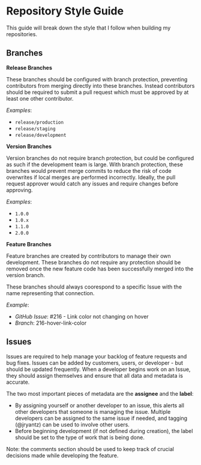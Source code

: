 # Repository Style Guide

This guide will break down the style that I follow when building my repositories.

## Branches

**Release Branches**

These branches should be configured with branch protection, preventing contributors from merging directly into these branches.  Instead contributors should be required to submit a pull request which must be approved by at least one other contributor.

_Examples_:
- `release/production`
- `release/staging`
- `release/development`

**Version Branches**

Version branches do not require branch protection, but could be configured as such if the development team is large.  With branch protection, these branches would prevent merge commits to reduce the risk of code overwrites if local merges are performed incorrectly.  Ideally, the pull request approver would catch any issues and require changes before approving.

_Examples_:
- `1.0.0`
- `1.0.x`
- `1.1.0`
- `2.0.0`

**Feature Branches**

Feature branches are created by contributors to manage their own development.  These branches do not require any protection should be removed once the new feature code has been successfully merged into the version branch.

These branches should always coorespond to a specific Issue with the name representing that connection.

_Example_:

- _GitHub Issue_: #216 - Link color not changing on hover
- _Branch_: 216-hover-link-color

## Issues

Issues are required to help manage your backlog of feature requests and bug fixes.  Issues can be added by customers, users, or developer - but should be updated frequently.  When a developer begins work on an Issue, they should assign themselves and ensure that all data and metadata is accurate.

The two most important pieces of metadata are the **assignee** and the **label**:  

- By assigning yourself or another developer to an issue, this alerts all other developers that someone is managing the issue.  Multiple developers can be assigned to the same issue if needed, and tagging (@jryantz) can be used to involve other users.
- Before beginning development (if not defined during creation), the label should be set to the type of work that is being done.

Note: the comments section should be used to keep track of crucial decisions made while developing the feature.  
